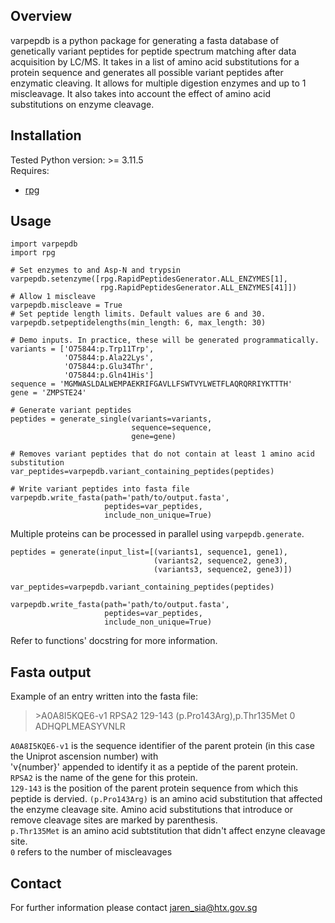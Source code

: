 ## Overview
varpepdb is a python package for generating a fasta database of genetically variant peptides for peptide spectrum matching after data acquisition by LC/MS. It takes in a list of amino acid substitutions for a protein sequence and generates all possible variant peptides after enzymatic cleaving. It allows for multiple digestion enzymes and up to 1 miscleavage. It also takes into account the effect of amino acid substitutions on enzyme cleavage.

## Installation
Tested Python version: >= 3.11.5 <br>
Requires:
* [rpg](https://rapid-peptide-generator.readthedocs.io/en/latest/userguide.html#installation) 


## Usage
```
import varpepdb
import rpg

# Set enzymes to and Asp-N and trypsin
varpepdb.setenzyme([rpg.RapidPeptidesGenerator.ALL_ENZYMES[1], 
                    rpg.RapidPeptidesGenerator.ALL_ENZYMES[41]])
# Allow 1 miscleave
varpepdb.miscleave = True
# Set peptide length limits. Default values are 6 and 30. 
varpepdb.setpeptidelengths(min_length: 6, max_length: 30)

# Demo inputs. In practice, these will be generated programmatically.
variants = ['O75844:p.Trp11Trp', 
            'O75844:p.Ala22Lys', 
            'O75844:p.Glu34Thr', 
            'O75844:p.Gln41His']
sequence = 'MGMWASLDALWEMPAEKRIFGAVLLFSWTVYLWETFLAQRQRRIYKTTTH'
gene = 'ZMPSTE24'

# Generate variant peptides
peptides = generate_single(variants=variants, 
                           sequence=sequence, 
                           gene=gene)

# Removes variant peptides that do not contain at least 1 amino acid substitution
var_peptides=varpepdb.variant_containing_peptides(peptides)

# Write variant peptides into fasta file
varpepdb.write_fasta(path='path/to/output.fasta', 
                     peptides=var_peptides,
                     include_non_unique=True)
```

Multiple proteins can be processed in parallel using `varpepdb.generate`. 

```
peptides = generate(input_list=[(variants1, sequence1, gene1),
                                (variants2, sequence2, gene3),
                                (variants3, sequence2, gene3)])

var_peptides=varpepdb.variant_containing_peptides(peptides)

varpepdb.write_fasta(path='path/to/output.fasta', 
                     peptides=var_peptides,
                     include_non_unique=True)
```
Refer to functions' docstring for more information.

## Fasta output
Example of an entry written into the fasta file:
>\>A0A8I5KQE6-v1 RPSA2 129-143 (p.Pro143Arg),p.Thr135Met 0 <br>
ADHQPLMEASYVNLR

`A0A8I5KQE6-v1` is the sequence identifier of the parent protein (in this case the Uniprot ascension number) with <br>
'v{number}' appended to identify it as a peptide of the parent protein. <br>
`RPSA2` is the name of the gene for this protein. <br>
`129-143` is the position of the parent protein sequence from which this peptide is dervied.
`(p.Pro143Arg)` is an amino acid substitution that affected the enzyme cleavage site. Amino acid substitutions that introduce or remove cleavage sites are marked by parenthesis. <br>
`p.Thr135Met` is an amino acid subtstitution that didn't affect enzyne cleavage site. <br>
`0` refers to the number of miscleavages <br>


## Contact
For further information please contact jaren_sia@htx.gov.sg